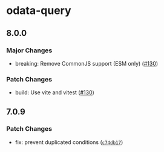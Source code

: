 # odata-query

## 8.0.0

### Major Changes

- breaking: Remove CommonJS support (ESM only) ([#130](https://github.com/techniq/odata-query/pull/130))

### Patch Changes

- build: Use vite and vitest ([#130](https://github.com/techniq/odata-query/pull/130))

## 7.0.9

### Patch Changes

- fix: prevent duplicated conditions ([`c74db17`](https://github.com/techniq/odata-query/commit/c74db17649457845cc82dfc5e0ea4ff743246532))

